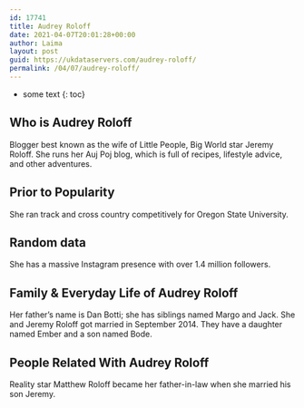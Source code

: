 ```yaml
---
id: 17741
title: Audrey Roloff
date: 2021-04-07T20:01:28+00:00
author: Laima
layout: post
guid: https://ukdataservers.com/audrey-roloff/
permalink: /04/07/audrey-roloff/
---
```


* some text
{: toc}


## Who is Audrey Roloff
                  
                  
                  
Blogger best known as the wife of Little People, Big World star Jeremy Roloff. She runs her Auj Poj blog, which is full of recipes, lifestyle advice, and other adventures.
                  
              
            
              
            
                
                
                
## Prior to Popularity
                  
                  
                  
She ran track and cross country competitively for Oregon State University.
                  
              
            
              
            
                
                
                
## Random data
                  
                  
                  
She has a massive Instagram presence with over 1.4 million followers.
                  
              
            
              
            
                
                
                
## Family & Everyday Life of Audrey Roloff
                  
                  
                  
Her father&#8217;s name is Dan Botti; she has siblings named Margo and Jack. She and Jeremy Roloff got married in September 2014. They have a daughter named Ember and a son named Bode. 
                  
              
            
              
            
                
                
                
## People Related With Audrey Roloff
                  
                  
                  
Reality star Matthew Roloff became her father-in-law when she married his son Jeremy.
                  
              
            
              
            
                
              
            
              
              
            
            
              
            
          
          
          